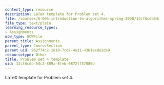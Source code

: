 ```yaml
---
content_type: resource
description: LaTeX template for Problem set 4.
file: /courses/6-006-introduction-to-algorithms-spring-2008/12cf6cdb54c2889a8feb0872ff57886d_ps4_template.tex
file_type: text/plain
learning_resource_types:
- Assignments
ocw_type: OCWFile
parent_title: Assignments
parent_type: CourseSection
parent_uid: 962f74c2-1810-7cd2-4a11-4361ecda2da9
resourcetype: Other
title: Problem set 4 template
uid: 12cf6cdb-54c2-889a-8feb-0872ff57886d
---
```

LaTeX template for Problem set 4.

